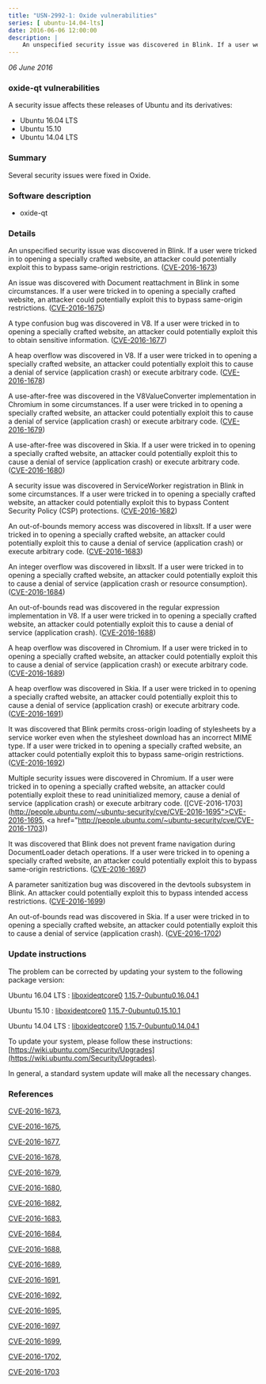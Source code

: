 ```yaml
---
title: "USN-2992-1: Oxide vulnerabilities"
series: [ ubuntu-14.04-lts]
date: 2016-06-06 12:00:00
description: |
    An unspecified security issue was discovered in Blink. If a user were tricked in to opening a specially crafted website, an attacker could potentially exploit this to bypass same-origin restrictions. ([CVE-2016-1673](http://people.ubuntu.com/~ubuntu-security/cve/CVE-2016-1673))
--- 
```

 
 

*06 June 2016*

### oxide-qt vulnerabilities

A security issue affects these releases of Ubuntu and its derivatives:

* Ubuntu 16.04 LTS
* Ubuntu 15.10
* Ubuntu 14.04 LTS

### Summary

Several security issues were fixed in Oxide. 

### Software description

* oxide-qt 

### Details

An unspecified security issue was discovered in Blink. If a user were tricked in to opening a specially crafted website, an attacker could potentially exploit this to bypass same-origin restrictions. ([CVE-2016-1673](http://people.ubuntu.com/~ubuntu-security/cve/CVE-2016-1673))

An issue was discovered with Document reattachment in Blink in some circumstances. If a user were tricked in to opening a specially crafted website, an attacker could potentially exploit this to bypass same-origin restrictions. ([CVE-2016-1675](http://people.ubuntu.com/~ubuntu-security/cve/CVE-2016-1675))

A type confusion bug was discovered in V8. If a user were tricked in to opening a specially crafted website, an attacker could potentially exploit this to obtain sensitive information. ([CVE-2016-1677](http://people.ubuntu.com/~ubuntu-security/cve/CVE-2016-1677))

A heap overflow was discovered in V8. If a user were tricked in to opening a specially crafted website, an attacker could potentially exploit this to cause a denial of service (application crash) or execute arbitrary code. ([CVE-2016-1678](http://people.ubuntu.com/~ubuntu-security/cve/CVE-2016-1678))

A use-after-free was discovered in the V8ValueConverter implementation in Chromium in some circumstances. If a user were tricked in to opening a specially crafted website, an attacker could potentially exploit this to cause a denial of service (application crash) or execute arbitrary code. ([CVE-2016-1679](http://people.ubuntu.com/~ubuntu-security/cve/CVE-2016-1679))

A use-after-free was discovered in Skia. If a user were tricked in to opening a specially crafted website, an attacker could potentially exploit this to cause a denial of service (application crash) or execute arbitrary code. ([CVE-2016-1680](http://people.ubuntu.com/~ubuntu-security/cve/CVE-2016-1680))

A security issue was discovered in ServiceWorker registration in Blink in some circumstances. If a user were tricked in to opening a specially crafted website, an attacker could potentially exploit this to bypass Content Security Policy (CSP) protections. ([CVE-2016-1682](http://people.ubuntu.com/~ubuntu-security/cve/CVE-2016-1682))

An out-of-bounds memory access was discovered in libxslt. If a user were tricked in to opening a specially crafted website, an attacker could potentially exploit this to cause a denial of service (application crash) or execute arbitrary code. ([CVE-2016-1683](http://people.ubuntu.com/~ubuntu-security/cve/CVE-2016-1683))

An integer overflow was discovered in libxslt. If a user were tricked in to opening a specially crafted website, an attacker could potentially exploit this to cause a denial of service (application crash or resource consumption). ([CVE-2016-1684](http://people.ubuntu.com/~ubuntu-security/cve/CVE-2016-1684))

An out-of-bounds read was discovered in the regular expression implementation in V8. If a user were tricked in to opening a specially crafted website, an attacker could potentially exploit this to cause a denial of service (application crash). ([CVE-2016-1688](http://people.ubuntu.com/~ubuntu-security/cve/CVE-2016-1688))

A heap overflow was discovered in Chromium. If a user were tricked in to opening a specially crafted website, an attacker could potentially exploit this to cause a denial of service (application crash) or execute arbitrary code. ([CVE-2016-1689](http://people.ubuntu.com/~ubuntu-security/cve/CVE-2016-1689))

A heap overflow was discovered in Skia. If a user were tricked in to opening a specially crafted website, an attacker could potentially exploit this to cause a denial of service (application crash) or execute arbitrary code. ([CVE-2016-1691](http://people.ubuntu.com/~ubuntu-security/cve/CVE-2016-1691))

It was discovered that Blink permits cross-origin loading of stylesheets by a service worker even when the stylesheet download has an incorrect MIME type. If a user were tricked in to opening a specially crafted website, an attacker could potentially exploit this to bypass same-origin restrictions. ([CVE-2016-1692](http://people.ubuntu.com/~ubuntu-security/cve/CVE-2016-1692))

Multiple security issues were discovered in Chromium. If a user were tricked in to opening a specially crafted website, an attacker could potentially exploit these to read uninitialized memory, cause a denial of service (application crash) or execute arbitrary code. ([CVE-2016-1703](http://people.ubuntu.com/~ubuntu-security/cve/CVE-2016-1695">CVE-2016-1695</a>, <a href="http://people.ubuntu.com/~ubuntu-security/cve/CVE-2016-1703))

It was discovered that Blink does not prevent frame navigation during DocumentLoader detach operations. If a user were tricked in to opening a specially crafted website, an attacker could potentially exploit this to bypass same-origin restrictions. ([CVE-2016-1697](http://people.ubuntu.com/~ubuntu-security/cve/CVE-2016-1697))

A parameter sanitization bug was discovered in the devtools subsystem in Blink. An attacker could potentially exploit this to bypass intended access restrictions. ([CVE-2016-1699](http://people.ubuntu.com/~ubuntu-security/cve/CVE-2016-1699))

An out-of-bounds read was discovered in Skia. If a user were tricked in to opening a specially crafted website, an attacker could potentially exploit this to cause a denial of service (application crash). ([CVE-2016-1702](http://people.ubuntu.com/~ubuntu-security/cve/CVE-2016-1702)) 

### Update instructions

The problem can be corrected by updating your system to the following package version:

Ubuntu 16.04 LTS
 : [liboxideqtcore0](https://launchpad.net/ubuntu/+source/oxide-qt) <span> [1.15.7-0ubuntu0.16.04.1](https://launchpad.net/ubuntu/+source/oxide-qt/1.15.7-0ubuntu0.16.04.1) </span> 

Ubuntu 15.10
 : [liboxideqtcore0](https://launchpad.net/ubuntu/+source/oxide-qt) <span> [1.15.7-0ubuntu0.15.10.1](https://launchpad.net/ubuntu/+source/oxide-qt/1.15.7-0ubuntu0.15.10.1) </span> 

Ubuntu 14.04 LTS
 : [liboxideqtcore0](https://launchpad.net/ubuntu/+source/oxide-qt) <span> [1.15.7-0ubuntu0.14.04.1](https://launchpad.net/ubuntu/+source/oxide-qt/1.15.7-0ubuntu0.14.04.1) </span> 

To update your system, please follow these instructions: [https://wiki.ubuntu.com/Security/Upgrades](https://wiki.ubuntu.com/Security/Upgrades).

In general, a standard system update will make all the necessary changes. 

### References

 
 [CVE-2016-1673](http://people.ubuntu.com/~ubuntu-security/cve/CVE-2016-1673), 

 [CVE-2016-1675](http://people.ubuntu.com/~ubuntu-security/cve/CVE-2016-1675), 

 [CVE-2016-1677](http://people.ubuntu.com/~ubuntu-security/cve/CVE-2016-1677), 

 [CVE-2016-1678](http://people.ubuntu.com/~ubuntu-security/cve/CVE-2016-1678), 

 [CVE-2016-1679](http://people.ubuntu.com/~ubuntu-security/cve/CVE-2016-1679), 

 [CVE-2016-1680](http://people.ubuntu.com/~ubuntu-security/cve/CVE-2016-1680), 

 [CVE-2016-1682](http://people.ubuntu.com/~ubuntu-security/cve/CVE-2016-1682), 

 [CVE-2016-1683](http://people.ubuntu.com/~ubuntu-security/cve/CVE-2016-1683), 

 [CVE-2016-1684](http://people.ubuntu.com/~ubuntu-security/cve/CVE-2016-1684), 

 [CVE-2016-1688](http://people.ubuntu.com/~ubuntu-security/cve/CVE-2016-1688), 

 [CVE-2016-1689](http://people.ubuntu.com/~ubuntu-security/cve/CVE-2016-1689), 

 [CVE-2016-1691](http://people.ubuntu.com/~ubuntu-security/cve/CVE-2016-1691), 

 [CVE-2016-1692](http://people.ubuntu.com/~ubuntu-security/cve/CVE-2016-1692), 

 [CVE-2016-1695](http://people.ubuntu.com/~ubuntu-security/cve/CVE-2016-1695), 

 [CVE-2016-1697](http://people.ubuntu.com/~ubuntu-security/cve/CVE-2016-1697), 

 [CVE-2016-1699](http://people.ubuntu.com/~ubuntu-security/cve/CVE-2016-1699), 

 [CVE-2016-1702](http://people.ubuntu.com/~ubuntu-security/cve/CVE-2016-1702), 

 [CVE-2016-1703](http://people.ubuntu.com/~ubuntu-security/cve/CVE-2016-1703)
 

